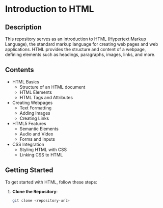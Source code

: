 # Introduction to HTML

## Description
This repository serves as an introduction to HTML (Hypertext Markup Language), the standard markup language for creating web pages and web applications. HTML provides the structure and content of a webpage, defining elements such as headings, paragraphs, images, links, and more.

## Contents
- HTML Basics
  - Structure of an HTML document
  - HTML Elements
  - HTML Tags and Attributes
- Creating Webpages
  - Text Formatting
  - Adding Images
  - Creating Links
- HTML5 Features
  - Semantic Elements
  - Audio and Video
  - Forms and Inputs
- CSS Integration
  - Styling HTML with CSS
  - Linking CSS to HTML

## Getting Started
To get started with HTML, follow these steps:

1. **Clone the Repository**: 
   ```bash
   git clone <repository-url>

